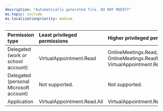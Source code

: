 ```yaml
---
description: "Automatically generated file. DO NOT MODIFY"
ms.topic: include
ms.localizationpriority: medium
---
```


|Permission type|Least privileged permissions|Higher privileged permissions|
|:---|:---|:---|
|Delegated (work or school account)|VirtualAppointment.Read|OnlineMeetings.Read, OnlineMeetings.ReadWrite, VirtualAppointment.ReadWrite|
|Delegated (personal Microsoft account)|Not supported.|Not supported.|
|Application|VirtualAppointment.Read.All|VirtualAppointment.ReadWrite.All|

